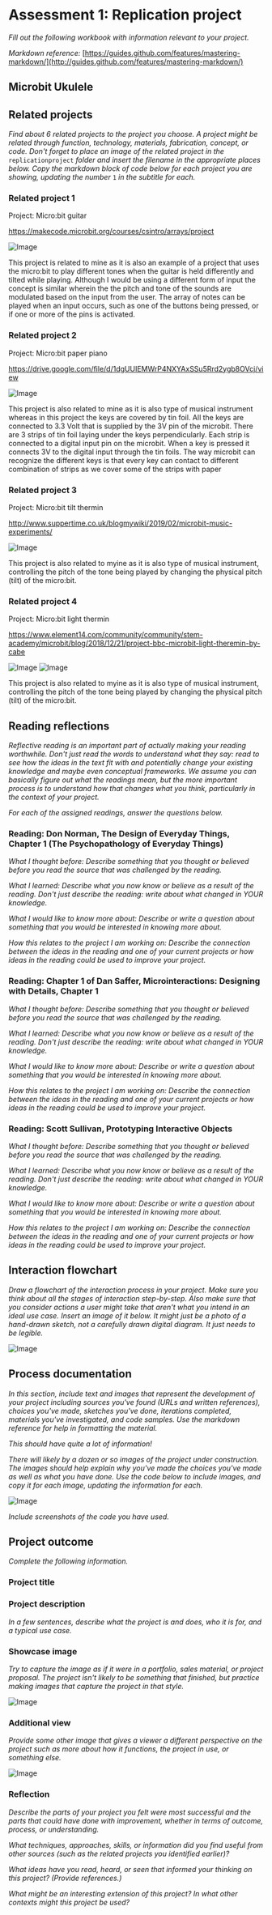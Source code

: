 # Assessment 1: Replication project

*Fill out the following workbook with information relevant to your project.*

*Markdown reference:* [https://guides.github.com/features/mastering-markdown/](http://guides.github.com/features/mastering-markdown/)

## Microbit Ukulele ##

## Related projects ##
*Find about 6 related projects to the project you choose. A project might be related through  function, technology, materials, fabrication, concept, or code. Don't forget to place an image of the related project in the* `replicationproject` *folder and insert the filename in the appropriate places below. Copy the markdown block of code below for each project you are showing, updating the number* `1` *in the subtitle for each.*

### Related project 1 ###

Project: Micro:bit guitar

https://makecode.microbit.org/courses/csintro/arrays/project

![Image](https://pxt.azureedge.net/blob/a9d374a286c0f544dee4d366cbb31409806fdd1f/static/courses/csintro/arrays/microbit-guitar.png)

This project is related to mine as it is also an example of a project that uses the micro:bit to play different tones when the guitar is held differently and tilted while playing. Although I would be using a different form of input the concept is similar wherein the the pitch and tone of the sounds are modulated based on the input from the user. The array of notes can be played when an input occurs, such as one of the buttons being pressed, or if one or more of the pins is activated.

### Related project 2 ###

Project: Micro:bit paper piano

https://drive.google.com/file/d/1dgUUIEMWrP4NXYAxSSu5Rrd2ygb8OVcj/view

![Image](https://i.pinimg.com/originals/3e/18/49/3e1849fee14e298666b287468ab5feb1.jpg)

This project is also related to mine as it is also type of musical instrument whereas in this project the keys are covered by tin foil. All the keys are connected to 3.3 Volt that is supplied by the 3V pin of the microbit. There are 3 strips of tin foil laying under the keys perpendicularly. Each strip is connected to a digital input pin on the microbit. When a key is pressed it connects 3V to the digital input through the tin foils. The way microbit can recognize the different keys is that every key can
contact to different combination of strips as we cover some of the strips with paper

### Related project 3 ###

Project: Micro:bit tilt thermin

http://www.suppertime.co.uk/blogmywiki/2019/02/microbit-music-experiments/

![Image](https://i.ytimg.com/vi/oFTcXJISoH4/maxresdefault.jpg)

This project is also related to myine as it is also type of musical instrument, controlling the pitch of the tone being played by changing the physical pitch (tilt) of the micro:bit.

### Related project 4 ###

Project: Micro:bit light thermin

https://www.element14.com/community/community/stem-academy/microbit/blog/2018/12/21/project-bbc-microbit-light-theremin-by-cabe

![Image](https://www.element14.com/community/servlet/JiveServlet/downloadImage/38-31268-650550/20181221_141518.jpg)
![Image](https://www.element14.com/community/servlet/JiveServlet/downloadImage/38-31268-650548/light+theremin+schematic.PNG)

This project is also related to myine as it is also type of musical instrument, controlling the pitch of the tone being played by changing the physical pitch (tilt) of the micro:bit.

## Reading reflections ##
*Reflective reading is an important part of actually making your reading worthwhile. Don't just read the words to understand what they say: read to see how the ideas in the text fit with and potentially change your existing knowledge and maybe even conceptual frameworks. We assume you can basically figure out what the readings mean, but the more important process is to understand how that changes what you think, particularly in the context of your project.*

*For each of the assigned readings, answer the questions below.*

### Reading: Don Norman, The Design of Everyday Things, Chapter 1 (The Psychopathology of Everyday Things) ###

*What I thought before: Describe something that you thought or believed before you read the source that was challenged by the reading.*

*What I learned: Describe what you now know or believe as a result of the reading. Don't just describe the reading: write about what changed in YOUR knowledge.*

*What I would like to know more about: Describe or write a question about something that you would be interested in knowing more about.*

*How this relates to the project I am working on: Describe the connection between the ideas in the reading and one of your current projects or how ideas in the reading could be used to improve your project.*

### Reading: Chapter 1 of Dan Saffer, Microinteractions: Designing with Details, Chapter 1 ###

*What I thought before: Describe something that you thought or believed before you read the source that was challenged by the reading.*

*What I learned: Describe what you now know or believe as a result of the reading. Don't just describe the reading: write about what changed in YOUR knowledge.*

*What I would like to know more about: Describe or write a question about something that you would be interested in knowing more about.*

*How this relates to the project I am working on: Describe the connection between the ideas in the reading and one of your current projects or how ideas in the reading could be used to improve your project.*

### Reading: Scott Sullivan, Prototyping Interactive Objects ###

*What I thought before: Describe something that you thought or believed before you read the source that was challenged by the reading.*

*What I learned: Describe what you now know or believe as a result of the reading. Don't just describe the reading: write about what changed in YOUR knowledge.*

*What I would like to know more about: Describe or write a question about something that you would be interested in knowing more about.*

*How this relates to the project I am working on: Describe the connection between the ideas in the reading and one of your current projects or how ideas in the reading could be used to improve your project.*


## Interaction flowchart ##
*Draw a flowchart of the interaction process in your project. Make sure you think about all the stages of interaction step-by-step. Also make sure that you consider actions a user might take that aren't what you intend in an ideal use case. Insert an image of it below. It might just be a photo of a hand-drawn sketch, not a carefully drawn digital diagram. It just needs to be legible.*

![Image](missingimage.png)

## Process documentation

*In this section, include text and images that represent the development of your project including sources you've found (URLs and written references), choices you've made, sketches you've done, iterations completed, materials you've investigated, and code samples. Use the markdown reference for help in formatting the material.*

*This should have quite a lot of information!*

*There will likely by a dozen or so images of the project under construction. The images should help explain why you've made the choices you've made as well as what you have done. Use the code below to include images, and copy it for each image, updating the information for each.*

![Image](missingimage.png)

*Include screenshots of the code you have used.*

## Project outcome ##

*Complete the following information.*

### Project title ###

### Project description ###

*In a few sentences, describe what the project is and does, who it is for, and a typical use case.*

### Showcase image ###

*Try to capture the image as if it were in a portfolio, sales material, or project proposal. The project isn't likely to be something that finished, but practice making images that capture the project in that style.*

![Image](missingimage.png)

### Additional view ###

*Provide some other image that gives a viewer a different perspective on the project such as more about how it functions, the project in use, or something else.*

![Image](missingimage.png)

### Reflection ###

*Describe the parts of your project you felt were most successful and the parts that could have done with improvement, whether in terms of outcome, process, or understanding.*


*What techniques, approaches, skills, or information did you find useful from other sources (such as the related projects you identified earlier)?*


*What ideas have you read, heard, or seen that informed your thinking on this project? (Provide references.)*


*What might be an interesting extension of this project? In what other contexts might this project be used?*
